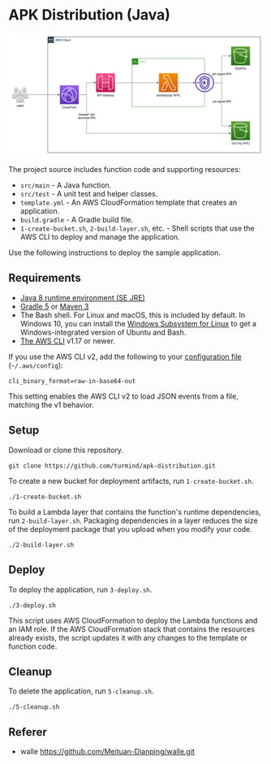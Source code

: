 # APK Distribution (Java)

![Architecture](./images/apk-distribution.drawio.png)

The project source includes function code and supporting resources:

- `src/main` - A Java function.
- `src/test` - A unit test and helper classes.
- `template.yml` - An AWS CloudFormation template that creates an application.
- `build.gradle` - A Gradle build file.
- `1-create-bucket.sh`, `2-build-layer.sh`, etc. - Shell scripts that use the AWS CLI to deploy and manage the application.

Use the following instructions to deploy the sample application.

## Requirements

- [Java 8 runtime environment (SE JRE)](https://www.oracle.com/java/technologies/javase-downloads.html)
- [Gradle 5](https://gradle.org/releases/) or [Maven 3](https://maven.apache.org/docs/history.html)
- The Bash shell. For Linux and macOS, this is included by default. In Windows 10, you can install the [Windows Subsystem for Linux](https://docs.microsoft.com/en-us/windows/wsl/install-win10) to get a Windows-integrated version of Ubuntu and Bash.
- [The AWS CLI](https://docs.aws.amazon.com/cli/latest/userguide/cli-chap-install.html) v1.17 or newer.

If you use the AWS CLI v2, add the following to your [configuration file](https://docs.aws.amazon.com/cli/latest/userguide/cli-configure-files.html) (`~/.aws/config`):

```linux
cli_binary_format=raw-in-base64-out
```

This setting enables the AWS CLI v2 to load JSON events from a file, matching the v1 behavior.

## Setup

Download or clone this repository.

```linux
git clone https://github.com/turmind/apk-distribution.git
```

To create a new bucket for deployment artifacts, run `1-create-bucket.sh`.

```linux
./1-create-bucket.sh
```

To build a Lambda layer that contains the function's runtime dependencies, run `2-build-layer.sh`. Packaging dependencies in a layer reduces the size of the deployment package that you upload when you modify your code.

```linux
./2-build-layer.sh
```

## Deploy

To deploy the application, run `3-deploy.sh`.

```linux
./3-deploy.sh
```

This script uses AWS CloudFormation to deploy the Lambda functions and an IAM role. If the AWS CloudFormation stack that contains the resources already exists, the script updates it with any changes to the template or function code.

## Cleanup

To delete the application, run `5-cleanup.sh`.

```linux
./5-cleanup.sh
```

## Referer

- walle <https://github.com/Meituan-Dianping/walle.git>
